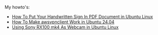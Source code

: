 My howto's:

- [How To Put Your Handwritten Sign In PDF Document in Ubuntu Linux](/how-to-sign-pdfs-with-handwritten-sign-in-ubuntu-linux.html)
- [How To Make awsvpnclient Work in Ubuntu 24.04](https://gist.github.com/tomaszgiba/4b0c04a6b4b0048e6a582b19133014b7)
- [Using Sony RX100 mk4 As Webcam in Ubuntu Linux](/using_sony_rx100mk4_as_webcam.html)
